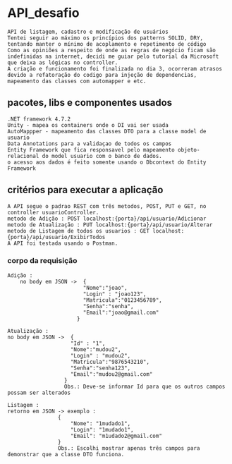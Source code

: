 # API_desafio
    API de listagem, cadastro e modificação de usuários
	Tentei seguir ao máximo os princípios dos patterns SOLID, DRY, tentando manter o mínimo de acoplamento e repetimento de código
	Como as opiniões a respeito de onde as regras de negócio ficam são indefinidas na internet, decidi me guiar pelo tutorial da Microsoft que deixa as lógicas no controller.
    A criação e funcionamento foi finalizada no dia 3, ocorreram atrasos devido a refatoração do codigo para injeção de dependencias, mapeamento das classes com automapper e etc.

## pacotes, libs  e componentes usados
	.NET framework 4.7.2
    Unity - mapea os containers onde o DI vai ser usada
    AutoMappper - mapeamento das classes DTO para a classe model de usuario
	Data Annotations para a validaçao de todos os campos
	Entity Framework que fica responsavel pelo mapeamento objeto-relacional do model usuario com o banco de dados.
	o acesso aos dados é feito somente usando o Dbcontext do Entity Framework


## critérios para executar a aplicação

    A API segue o padrao REST com três metodos, POST, PUT e GET, no controller usuarioController.
    metodo de Adição : POST localhost:{porta}/api/usuario/Adicionar
    metodo de Atualização : PUT localhost:{porta}/api/usuario/Alterar
    metodo de Listagem de todos os usuarios : GET localhost:{porta}/api/usuario/ExibirTodos
    A API foi testada usando o Postman.
### corpo da requisição

    Adição :
		no body em JSON ->  {
							"Nome":"joao",
							"Login" : "joao123",
							"Matricula":"0123456789",
							"Senha":"senha",
							"Email":"joao@gmail.com"
						  }

    Atualização :
    no body em JSON ->  {
						"Id" : "1",
						"Nome":"mudou2",
						"Login" : "mudou2",
						"Matricula":"9876543210",
						"Senha":"senha123",
						"Email":"mudou2@gmail.com"
					  }
					  Obs.: Deve-se informar Id para que os outros campos possam ser alterados
						
    Listagem :
    retorno em JSON -> exemplo :
					{
						"Nome": "1mudado1",
						"Login": "1mudado1",
						"Email": "m1udado2@gmail.com"
					}
					Obs.: Escolhi mostrar apenas três campos para demonstrar que a classe DTO funciona.